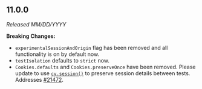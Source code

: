 ## 11.0.0

_Released MM/DD/YYYY_

**Breaking Changes:**

- `experimentalSessionAndOrigin` flag has been removed and all functionality is
  on by default now.
- `testIsolation` defaults to `strict` now.
- `Cookies.defaults` and `Cookies.preserveOnce` have been removed. Please update
  to use [`cy.session()`](/api/commands/session) to preserve session details
  between tests. Addresses
  [#21472](https://github.com/cypress-io/cypress/issues/21472).
